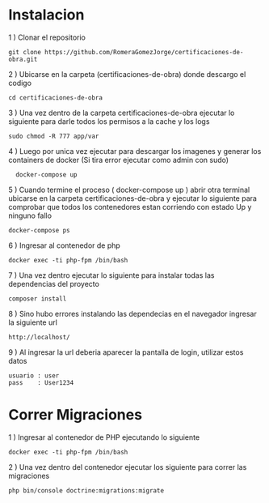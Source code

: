 # Instalacion

1 ) Clonar el repositorio

    git clone https://github.com/RomeraGomezJorge/certificaciones-de-obra.git

2 ) Ubicarse en la carpeta (certificaciones-de-obra) donde descargo el codigo

    cd certificaciones-de-obra

3 ) Una vez dentro de la carpeta certificaciones-de-obra ejecutar lo 
   siguiente  para darle todos los permisos a la cache y los logs

    sudo chmod -R 777 app/var

4 ) Luego por unica vez ejecutar para descargar los imagenes  y generar
   los containers  de docker (Si tira error ejecutar como admin con sudo)
 
      docker-compose up

5 ) Cuando termine el proceso ( docker-compose up ) abrir otra terminal 
   ubicarse en la carpeta certificaciones-de-obra y ejecutar lo siguiente
   para comprobar que todos los contenedores estan corriendo con estado Up y ninguno fallo
   
    docker-compose ps
   
6 ) Ingresar al contenedor de php

    docker exec -ti php-fpm /bin/bash

7 ) Una vez dentro ejecutar lo siguiente para instalar todas las 
   dependencias del proyecto

    composer install
    
8 ) Sino hubo errores instalando las dependecias en el navegador
   ingresar la siguiente url
    
    http://localhost/

9 ) Al ingresar la url deberia aparecer la pantalla de 
   login, utilizar estos datos
   
    usuario : user
    pass    : User1234

# Correr Migraciones
1 ) Ingresar al contenedor de PHP ejecutando lo siguiente

    docker exec -ti php-fpm /bin/bash

2 ) Una vez dentro del contenedor ejecutar los siguiente para correr las migraciones

    php bin/console doctrine:migrations:migrate


